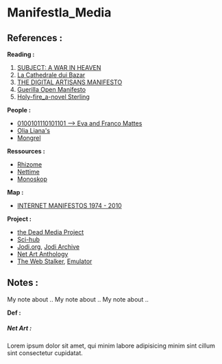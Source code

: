 # Manifestla_Media




## References :


**Reading :**

1. [SUBJECT: A WAR IN HEAVEN](./writing/reading/virus.pdf)
2. [La Cathedrale dui Bazar](./writing/reading/cathedrale-bazar.pdf)
3. [THE DIGITAL ARTISANS MANIFESTO](https://www.nettime.org/Lists-Archives/nettime-l-9705/msg00120.html)
4. [Guerilla Open Manifesto](./writing/reading/Guerilla_Open_Manifesto.pdf)
5. [Holy-fire_a-novel Sterling](./writing/reading/Holy-fire_a-novel--Sterling,Bruce--Bantam.pdf)

**People :**

- [0100101110101101 --> Eva and Franco Mattes](https://0100101110101101.org/works/)
- [Olia Liana's](http://art.teleportacia.org/#CenterOfTheUniverse)
- [Mongrel](https://monoskop.org/Mongrel)

**Ressources :**

- [Rhizome](https://rhizome.org/)
- [Nettime](https://nettime.org/)
- [Monoskop](https://monoskop.org/Monoskop)

**Map :**

- [INTERNET MANIFESTOS 1974 - 2010](./writing/reading/InternetManiefstos_Graph.pdf)

**Project :**

- [the Dead Media Project](http://www.deadmedia.org/)
- [Sci-hub](https://www.sci-hub.st/about)
- [Jodi.org](http://blogspot.jodi.org/), [Jodi Archive](https://joid.org/archive/)
- [Net Art Anthology](https://anthology.rhizome.org/)
- [The Web Stalker](http://www.medienkunstnetz.de/works/webstalker/), [Emulator](https://sites.rhizome.org/anthology/webstalker.html)


## Notes :

My note about ..[]()
My note about ..[]()
My note about ..[]()


**Def :**

##### Net Art :

Lorem ipsum dolor sit amet, qui minim labore adipisicing minim sint cillum sint consectetur cupidatat.
